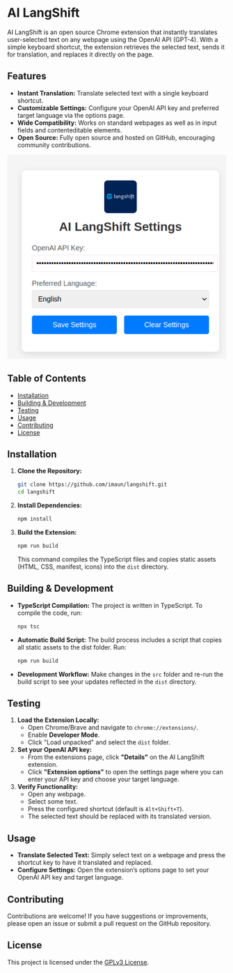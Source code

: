 # AI LangShift

AI LangShift is an open source Chrome extension that instantly translates user-selected text on any webpage using the OpenAI API (GPT-4). With a simple keyboard shortcut, the extension retrieves the selected text, sends it for translation, and replaces it directly on the page.

## Features
- **Instant Translation:** Translate selected text with a single keyboard shortcut.
- **Customizable Settings:** Configure your OpenAI API key and preferred target language via the options page.
- **Wide Compatibility:** Works on standard webpages as well as in input fields and contenteditable elements.
- **Open Source:** Fully open source and hosted on GitHub, encouraging community contributions.

![Options Page Screenshot](src/icons/option-shot.png)

## Table of Contents
- [Installation](#installation)
- [Building & Development](#building--development)
- [Testing](#testing)
- [Usage](#usage)
- [Contributing](#contributing) 
- [License](#license)

## Installation
1. **Clone the Repository:**
   ```bash
   git clone https://github.com/imaun/langshift.git
   cd langshift
   ```
2. **Install Dependencies:**
    ```bash
    npm install
    ```
3. **Build the Extension:**
    ```bash
    npm run build
    ```
    This command compiles the TypeScript files and copies static assets (HTML, CSS, manifest, icons) into the `dist` directory.

## Building & Development

- **TypeScript Compilation:**
The project is written in TypeScript. To compile the code, run:
    ```bash
    npx tsc
    ```

- **Automatic Build Script:**
The build process includes a script that copies all static assets to the dist folder. Run:

    ```bash
    npm run build
    ```

- **Development Workflow:**
Make changes in the `src` folder and re-run the build script to see your updates reflected in the `dist` directory.

## Testing
1. **Load the Extension Locally:**
    - Open Chrome/Brave and navigate to `chrome://extensions/`.
    - Enable **Developer Mode**.
    - Click "Load unpacked" and select the `dist` folder.
2. **Set your OpenAI API key:**
    - From the extensions page, click **"Details"** on the AI LangShift extension.
    - Click **"Extension options"** to open the settings page where you can enter your API key and choose your target language.
3. **Verify Functionality:**
    - Open any webpage.
    - Select some text.
    - Press the configured shortcut (default is `Alt+Shift+T`).
    - The selected text should be replaced with its translated version.

## Usage
- **Translate Selected Text:** 
Simply select text on a webpage and press the shortcut key to have it translated and replaced.
- **Configure Settings:**
Open the extension’s options page to set your OpenAI API key and target language.

## Contributing
Contributions are welcome! If you have suggestions or improvements, please open an issue or submit a pull request on the GitHub repository.

## License
This project is licensed under the [GPLv3 License](LICENSE).
